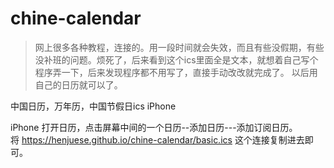 # chine-calendar
> 网上很多各种教程，连接的。用一段时间就会失效，而且有些没假期，有些没补班的问题。烦死了，后来看到这个ics里面全是文本，就想着自己写个程序弄一下，后来发现程序都不用写了，直接手动改改就完成了。
以后用自己的日历就可以了。

中国日历，万年历，中国节假日ics iPhone


iPhone 打开日历，点击屏幕中间的一个日历--添加日历---添加订阅日历。  
将  https://henjuese.github.io/chine-calendar/basic.ics   这个连接复制进去即可。

